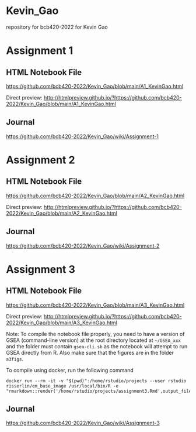 # Kevin_Gao
repository for bcb420-2022 for Kevin Gao

# Assignment 1

## HTML Notebook File
https://github.com/bcb420-2022/Kevin_Gao/blob/main/A1_KevinGao.html

Direct preview:
http://htmlpreview.github.io/?https://github.com/bcb420-2022/Kevin_Gao/blob/main/A1_KevinGao.html

## Journal
https://github.com/bcb420-2022/Kevin_Gao/wiki/Assignment-1


# Assignment 2

## HTML Notebook File
https://github.com/bcb420-2022/Kevin_Gao/blob/main/A2_KevinGao.html

Direct preview:
http://htmlpreview.github.io/?https://github.com/bcb420-2022/Kevin_Gao/blob/main/A2_KevinGao.html

## Journal
https://github.com/bcb420-2022/Kevin_Gao/wiki/Assignment-2

# Assignment 3

## HTML Notebook File
https://github.com/bcb420-2022/Kevin_Gao/blob/main/A3_KevinGao.html

Direct preview:
http://htmlpreview.github.io/?https://github.com/bcb420-2022/Kevin_Gao/blob/main/A3_KevinGao.html

Note: To compile the notebook file properly, you need to have a version of GSEA (command-line version) at the root directory located at `~/GSEA_xxx` and the folder must contain `gsea-cli.sh` as the notebook will attempt to run GSEA directly from R. Also make sure that the figures are in the folder `a3figs`.

To compile using docker, run the following command
```shell
docker run --rm -it -v "$(pwd)":/home/rstudio/projects --user rstudio risserlin/em_base_image /usr/local/bin/R -e "rmarkdown::render('/home/rstudio/projects/assignment3.Rmd',output_file='/home/rstudio/projects/assignment3.test.html')"
```


## Journal
https://github.com/bcb420-2022/Kevin_Gao/wiki/Assignment-3

